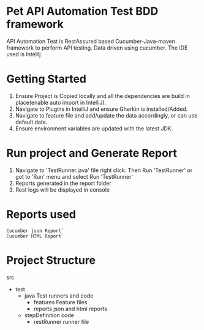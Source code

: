 # Pet API Automation Test BDD framework
API Automation Test is RestAssured based Cucumber-Java-maven framework to perform API testing. Data driven using cucumber.
The IDE used is Intellij 

# Getting Started

1. Ensure Project is Copied locally and all the dependencies are build in place(enable auto import in IntelliJ).
2. Navigate to Plugins in IntelliJ and ensure Gherkin is installed/Added.
3. Navigate to feature file and add/update the data accordingly, or can use default data.
4. Ensure environment variables are updated with the latest        	JDK.


# Run project and Generate Report
1.  Navigate to 'TestRunner.java' file right click. 
	Then Run 'TestRunner' or 
   got to 'Run' menu and select  Run 'TestRunner' 
2.  Reports generated in the report folder
3.  Rest logs will be displayed in console

# Reports used
	Cucumber json Report`
	Cucumber HTML Report`

# Project Structure

src
  + test
    + java              Test runners and code
    	+ features		   Feature files
      	+ reports	   json and html reports
	+ stepDefinition   code
    	+ restRunner        runner file

